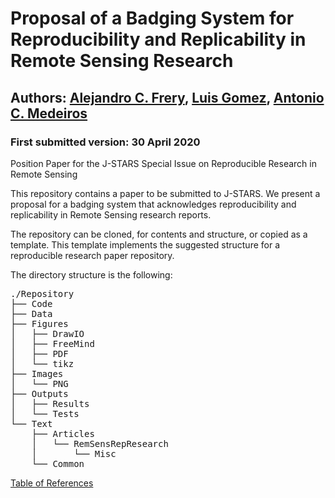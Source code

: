 # Proposal of a Badging System for Reproducibility and Replicability in Remote Sensing Research
## Authors: [Alejandro C. Frery](acfrery@laccan.ufal.br), [Luis Gomez](luis.gomez@ulpgc.es), [Antonio C. Medeiros](antoniomedeiros@laccan.ufal.br)
### First submitted version: 30 April 2020

Position Paper for the J-STARS Special Issue on Reproducible Research in Remote Sensing

This repository contains a paper to be submitted to J-STARS. We present a proposal for a badging system that acknowledges reproducibility and replicability in Remote Sensing research reports.

The repository can be cloned, for contents and structure, or copied as a template. This template implements the suggested structure for a reproducible research paper repository.

The directory structure is the following:
<pre>
./Repository
├── Code
├── Data
├── Figures
│   ├── DrawIO
│   ├── FreeMind
│   ├── PDF
│   └── tikz
├── Images
│   └── PNG
├── Outputs
│   ├── Results
│   └── Tests
└── Text
    ├── Articles
    │   └── RemSensRepResearch
    │       └── Misc
    └── Common
</pre>

[Table of References](./TableOfReferences.html)
